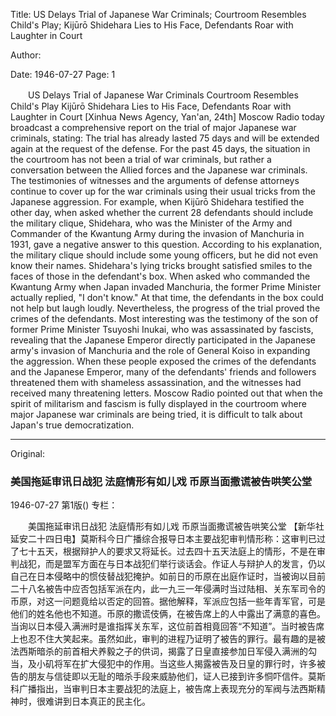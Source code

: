Title: US Delays Trial of Japanese War Criminals; Courtroom Resembles Child's Play; Kijūrō Shidehara Lies to His Face, Defendants Roar with Laughter in Court

Author:

Date: 1946-07-27
Page: 1

　　US Delays Trial of Japanese War Criminals
    Courtroom Resembles Child's Play
    Kijūrō Shidehara Lies to His Face, Defendants Roar with Laughter in Court
    [Xinhua News Agency, Yan'an, 24th] Moscow Radio today broadcast a comprehensive report on the trial of major Japanese war criminals, stating: The trial has already lasted 75 days and will be extended again at the request of the defense. For the past 45 days, the situation in the courtroom has not been a trial of war criminals, but rather a conversation between the Allied forces and the Japanese war criminals. The testimonies of witnesses and the arguments of defense attorneys continue to cover up for the war criminals using their usual tricks from the Japanese aggression. For example, when Kijūrō Shidehara testified the other day, when asked whether the current 28 defendants should include the military clique, Shidehara, who was the Minister of the Army and Commander of the Kwantung Army during the invasion of Manchuria in 1931, gave a negative answer to this question. According to his explanation, the military clique should include some young officers, but he did not even know their names. Shidehara's lying tricks brought satisfied smiles to the faces of those in the defendant's box. When asked who commanded the Kwantung Army when Japan invaded Manchuria, the former Prime Minister actually replied, "I don't know." At that time, the defendants in the box could not help but laugh loudly. Nevertheless, the progress of the trial proved the crimes of the defendants. Most interesting was the testimony of the son of former Prime Minister Tsuyoshi Inukai, who was assassinated by fascists, revealing that the Japanese Emperor directly participated in the Japanese army's invasion of Manchuria and the role of General Koiso in expanding the aggression. When these people exposed the crimes of the defendants and the Japanese Emperor, many of the defendants' friends and followers threatened them with shameless assassination, and the witnesses had received many threatening letters. Moscow Radio pointed out that when the spirit of militarism and fascism is fully displayed in the courtroom where major Japanese war criminals are being tried, it is difficult to talk about Japan's true democratization.



<hr /> 

Original: 


### 美国拖延审讯日战犯  法庭情形有如儿戏  币原当面撒谎被告哄笑公堂

1946-07-27
第1版()
专栏：

　　美国拖延审讯日战犯
    法庭情形有如儿戏
    币原当面撒谎被告哄笑公堂
    【新华社延安二十四日电】莫斯科今日广播综合报导日本主要战犯审判情形称：这审判已过了七十五天，根据辩护人的要求又将延长。过去四十五天法庭上的情形，不是在审判战犯，而是盟军方面在与日本战犯们举行谈话会。作证人与辩护人的发言，仍以自己在日本侵略中的惯伎替战犯掩护。如前日的币原在出庭作证时，当被询以目前二十八名被告中应否包括军派在内，此一九三一年侵满时当过陆相、关东军司令的币原，对这一问题竟给以否定的回笞。据他解释，军派应包括一些年青军官，可是他们的姓名他也不知道。币原的撒谎伎俩，在被告席上的人中露出了满意的喜色。当询以日本侵入满洲时是谁指挥关东军，这位前首相竟回答“不知道”。当时被告席上也忍不住大笑起来。虽然如此，审判的进程乃证明了被告的罪行。最有趣的是被法西斯暗杀的前首相犬养毅之子的供词，揭露了日皇直接参加日军侵入满洲的勾当，及小矶将军在扩大侵犯中的作用。当这些人揭露被告及日皇的罪行时，许多被告的朋友与信徒即以无耻的暗杀手段来威胁他们，证人已接到许多恫吓信件。莫斯科广播指出，当审判日本主要战犯的法庭上，被告席上表现充分的军阀与法西斯精神时，很难讲到日本真正的民主化。
